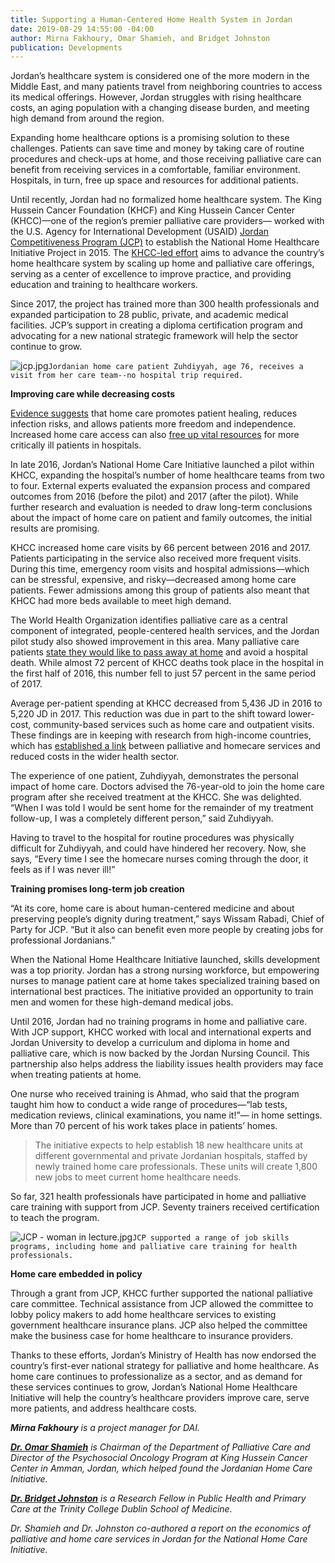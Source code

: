 ```yaml
---
title: Supporting a Human-Centered Home Health System in Jordan
date: 2019-08-29 14:55:00 -04:00
author: Mirna Fakhoury, Omar Shamieh, and Bridget Johnston
publication: Developments
---
```


Jordan’s healthcare system is considered one of the more modern in the Middle East, and many patients travel from neighboring countries to access its medical offerings. However, Jordan struggles with rising healthcare costs, an aging population with a changing disease burden, and meeting high demand from around the region.

Expanding home healthcare options is a promising solution to these challenges. Patients can save time and money by taking care of routine procedures and check-ups at home, and those receiving palliative care can benefit from receiving services in a comfortable, familiar environment. Hospitals, in turn, free up space and resources for additional patients.

Until recently, Jordan had no formalized home healthcare system. The King Hussein Cancer Foundation (KHCF) and King Hussein Cancer Center (KHCC)—one of the region’s premier palliative care providers— worked with the U.S. Agency for International Development (USAID) [Jordan Competitiveness Program (JCP)](https://www.dai.com/our-work/projects/jordan-competitiveness-program-jcp) to establish the National Home Healthcare Initiative Project in 2015. The [KHCC-led effort](https://www.jordancompetitiveness.org/stories/2018/8/13/king-hussein-cancer-center-br6bm) aims to advance the country’s home healthcare system by scaling up home and palliative care offerings, serving as a center of excellence to improve practice, and providing education and training to healthcare workers.

Since 2017, the project has trained more than 300 health professionals and expanded participation to 28 public, private, and academic medical facilities. JCP’s support in creating a diploma certification program and advocating for a new national strategic framework will help the sector continue to grow.

![jcp.jpg](/uploads/jcp.jpg)`Jordanian home care patient Zuhdiyyah, age 76, receives a visit from her care team--no hospital trip required.`

**Improving care while decreasing costs**

[Evidence suggests](http://theoncologist.alphamedpress.org/content/22/4/361.long) that home care promotes patient healing, reduces infection risks, and allows patients more freedom and independence.  Increased home care access can also [free up vital resources](https://journals.sagepub.com/doi/full/10.1177/0269216313493466?url_ver=Z39.88-2003&rfr_id=ori%3Arid%3Acrossref.org&rfr_dat=cr_pub%3Dpubmed) for more critically ill patients in hospitals.

In late 2016, Jordan’s National Home Care Initiative launched a pilot within KHCC, expanding the hospital’s number of home healthcare teams from two to four. External experts evaluated the expansion process and compared outcomes from 2016 (before the pilot) and 2017 (after the pilot). While further research and evaluation is needed to draw long-term conclusions about the impact of home care on patient and family outcomes, the initial results are promising.

KHCC increased home care visits by 66 percent between 2016 and 2017. Patients participating in the service also received more frequent visits. During this time, emergency room visits and hospital admissions—which can be stressful, expensive, and risky—decreased among home care patients. Fewer admissions among this group of patients also meant that KHCC had more beds available to meet high demand.

The World Health Organization identifies palliative care as a central component of integrated, people-centered health services, and the Jordan pilot study also showed improvement in this area. Many palliative care patients [state they would like to pass away at home](https://jamanetwork.com/journals/jama/fullarticle/197944) and avoid a hospital death.  While almost 72 percent of KHCC deaths took place in the hospital in the first half of 2016, this number fell to just 57 percent in the same period of 2017.

Average per-patient spending at KHCC decreased from 5,436 JD in 2016 to 5,220 JD in 2017. This reduction was due in part to the shift toward lower-cost, community-based services such as home care and outpatient visits.  These findings are in keeping with research from high-income countries, which has [established a link](https://jamanetwork.com/journals/jamainternalmedicine/fullarticle/414449) between palliative and homecare services and reduced costs in the wider health sector.

The experience of one patient, Zuhdiyyah, demonstrates the personal impact of home care. Doctors advised the 76-year-old to join the home care program after she received treatment at the KHCC. She was delighted. “When I was told I would be sent home for the remainder of my treatment follow-up, I was a completely different person,” said Zuhdiyyah.

Having to travel to the hospital for routine procedures was physically difficult for Zuhdiyyah, and could have hindered her recovery. Now, she says, “Every time I see the homecare nurses coming through the door, it feels as if I was never ill!”

**Training promises long-term job creation**

“At its core, home care is about human-centered medicine and about preserving people’s dignity during treatment,” says Wissam Rabadi, Chief of Party for JCP. “But it also can benefit even more people by creating jobs for professional Jordanians.”

When the National Home Healthcare Initiative launched, skills development was a top priority. Jordan has a strong nursing workforce, but empowering nurses to manage patient care at home takes specialized training based on international best practices. The initiative provided an opportunity to train men and women for these high-demand medical jobs.

Until 2016, Jordan had no training programs in home and palliative care. With JCP support, KHCC worked with local and international experts and Jordan University to develop a curriculum and diploma in home and palliative care, which is now backed by the Jordan Nursing Council. This partnership also helps address the liability issues health providers may face when treating patients at home.

One nurse who received training is Ahmad, who said that the program taught him how to conduct a wide range of procedures—“lab tests, medication reviews, clinical examinations, you name it!”— in home settings. More than 70 percent of his work takes place in patients’ homes.

> The initiative expects to help establish 18 new healthcare units at different governmental and private Jordanian hospitals, staffed by newly trained home care professionals. These units will create 1,800 new jobs to meet current home healthcare needs.

So far, 321 health professionals have participated in home and palliative care training with support from JCP. Seventy trainers received certification to teach the program.

![JCP - woman in lecture.jpg](/uploads/JCP%20-%20woman%20in%20lecture.jpg)`JCP supported a range of job skills programs, including home and palliative care training for health professionals.`

**Home care embedded in policy**

Through a grant from JCP, KHCC further supported the national palliative care committee. Technical assistance from JCP allowed the committee to lobby policy makers to add home healthcare services to existing government healthcare insurance plans. JCP also helped the committee make the business case for home healthcare to insurance providers.

Thanks to these efforts, Jordan’s Ministry of Health has now endorsed the country’s first-ever national strategy for palliative and home healthcare. As home care continues to professionalize as a sector, and as demand for these services continues to grow, Jordan’s National Home Healthcare Initiative will help the country’s healthcare providers improve care, serve more patients, and address healthcare costs.

***Mirna Fakhoury** is a project manager for DAI.*

***[Dr. Omar Shamieh](http://www.khcf.jo/en/doctors/omar-shamieh-md)** is Chairman of the Department of Palliative Care and Director of the Psychosocial Oncology Program at King Hussein Cancer Center in Amman, Jordan, which helped found the Jordanian Home Care Initiative.*

***[Dr. Bridget Johnston](https://www.tcd.ie/medicine/staff/BJOHNST)** is a Research Fellow in Public Health and Primary Care at the Trinity College Dublin School of Medicine.*

*Dr. Shamieh and Dr. Johnston co-authored a report on the economics of palliative and home care services in Jordan for the National Home Care Initiative.*